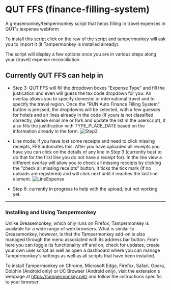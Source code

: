 # QUT FFS (finance-filling-system)
A greasemonkey/tempermonkey script that helps filling in travel expenses in QUT's iexpense webform

To install this script click on the raw of the script and tampermonkey will ask you to import it (it Tampermonkey is installed already).

The script will display a few options once you are in various steps along your (travel) expense reconciliation.

## Currently QUT FFS can help in

- Step 3: QUT FFS will fill the dropdown boxes "Expense Type" and fill the justication and even will guess the tax code dropdown for you. An overlay allows you to specify domestic or international travel and to specify the travel region. Once the "RUN Auto Finance Filling System" button is pressed, the dropdowns will be selected, with a few guesses for hotels and air lines already in the code (if yours is not classified correctly, please email me or fork and update the list in the userscript), it also fills the justification with TYPE_PLACE_DATE based on the information already in the form.
![Step3](http://juxi.net/img/qut-ffs-step3.png)

- Line mode: if you have lost some receipts and need to click missing receipts, FFS automates this. After you have uploaded all receipts you have you can click on the details of any line in Step 3 (currently best to do that for the first line you do not have a receipt for). In the line view a different overlay will allow you to check all missing receipts by clicking the "check all missing receipts" button. It ticks the tick mark (if no uploads are registered) and will click next until it reaches the last line element.
![LineExpense](http://juxi.net/img/qut-ffs-line.png)

- Step 6: currently in progress to help with the upload, but not working yet.



---



### Installing and Using Tampermonkey
Unlike Greasemonkey, which only runs on Firefox, Tampermonkey is available for a wide range of web browsers. What is similar to Greasemonkey, however, is that the Tampermonkey add-on is also managed through the menu associated with its address bar button. From here you can toggle its functionality off and on, check for updates, create your own user script as well as open a dashboard where you can manage Tampermonkey's settings as well as all scripts that have been installed.

To install Tampermonkey on Chrome, Microsoft Edge, Firefox, Safari, Opera, Dolphin (Android only) or UC Browser (Android only), visit the extension's webpage at https://tampermonkey.net/ and follow the instructions specific to your browser.
